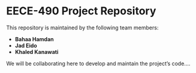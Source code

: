 # EECE-490 Project Repository  

This repository is maintained by the following team members:  

- **Bahaa Hamdan**  
- **Jad Eido**  
- **Khaled Kanawati**  

We will be collaborating here to develop and maintain the project’s code....
